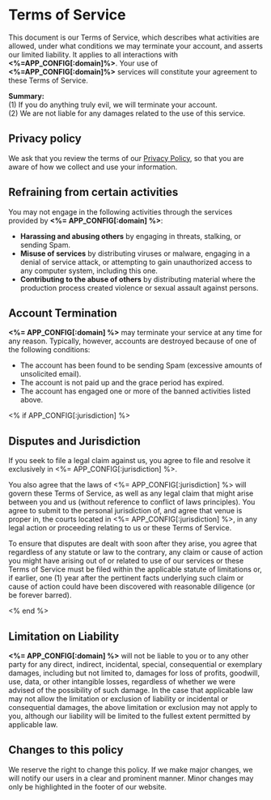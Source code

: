 # Terms of Service

This document is our Terms of Service, which describes what activities are allowed, under what conditions we may terminate your account, and asserts our limited liability. It applies to all interactions with **<%=APP_CONFIG[:domain]%>**. Your use of **<%=APP_CONFIG[:domain]%>** services will constitute your agreement to these Terms of Service.

<p class="alert alert-info">
  <b>Summary:</b><br/>
  (1) If you do anything truly evil, we will terminate your account.<br/>
  (2) We are not liable for any damages related to the use of this service.
</p>

## Privacy policy

We ask that you review the terms of our [Privacy Policy](privacy-policy), so that you are aware of how we collect and use your information.

## Refraining from certain activities

You may not engage in the following activities through the services provided by **<%= APP_CONFIG[:domain] %>**:

* **Harassing and abusing others** by engaging in threats, stalking, or sending Spam.
* **Misuse of services** by distributing viruses or malware, engaging in a denial of service attack, or attempting to gain unauthorized access to any computer system, including this one.
* **Contributing to the abuse of others** by distributing material where the production process created violence or sexual assault against persons.

## Account Termination

**<%= APP_CONFIG[:domain] %>** may terminate your service at any time for any reason. Typically, however, accounts are destroyed because of one of the following conditions:

* The account has been found to be sending Spam (excessive amounts of unsolicited email).
* The account is not paid up and the grace period has expired.
* The account has engaged one or more of the banned activities listed above.

<% if APP_CONFIG[:jurisdiction] %>

## Disputes and Jurisdiction

If you seek to file a legal claim against us, you agree to file and resolve it exclusively in <%= APP_CONFIG[:jurisdiction] %>.

You also agree that the laws of <%= APP_CONFIG[:jurisdiction] %> will govern these Terms of Service, as well as any legal claim that might arise between you and us (without reference to conflict of laws principles). You agree to submit to the personal jurisdiction of, and agree that venue is proper in, the courts located in <%= APP_CONFIG[:jurisdiction] %>, in any legal action or proceeding relating to us or these Terms of Service.

To ensure that disputes are dealt with soon after they arise, you agree that regardless of any statute or law to the contrary, any claim or cause of action you might have arising out of or related to use of our services or these Terms of Service must be filed within the applicable statute of limitations or, if earlier, one (1) year after the pertinent facts underlying such claim or cause of action could have been discovered with reasonable diligence (or be forever barred).

<% end %>

## Limitation on Liability

**<%= APP_CONFIG[:domain] %>** will not be liable to you or to any other party for any direct, indirect, incidental, special, consequential or exemplary damages, including but not limited to, damages for loss of profits, goodwill, use, data, or other intangible losses, regardless of whether we were advised of the possibility of such damage. In the case that applicable law may not allow the limitation or exclusion of liability or incidental or consequential damages, the above limitation or exclusion may not apply to you, although our liability will be limited to the fullest extent permitted by applicable law.

## Changes to this policy

We reserve the right to change this policy. If we make major changes, we will notify our users in a clear and prominent manner. Minor changes may only be highlighted in the footer of our website.
